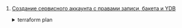 1. [Создание сервисного аккаунта с правами записи, бакета и YDB](./sas3/)

    <details>
    <summary>terraform plan</summary>
    
      $ terraform plan
        
      Terraform used the selected providers to generate the following execution plan. Resource actions are indicated with the following symbols:
        + create
        
      Terraform will perform the following actions:
        
        # aws_dynamodb_table.diplomTable will be created
        + resource "aws_dynamodb_table" "diplomTable" {
            + arn              = (known after apply)
            + billing_mode     = "PAY_PER_REQUEST"
            + hash_key         = "LockID"
            + id               = (known after apply)
            + name             = "diplomTable"
            + read_capacity    = (known after apply)
            + region           = "ru-central1"
            + stream_arn       = (known after apply)
            + stream_label     = (known after apply)
            + stream_view_type = (known after apply)
            + tags_all         = (known after apply)
            + write_capacity   = (known after apply)
        
            + attribute {
                + name = "LockID"
                + type = "S"
              }
          }
        
        # yandex_iam_service_account.sa will be created
        + resource "yandex_iam_service_account" "sa" {
            + created_at  = (known after apply)
            + description = "diplom-sa"
            + folder_id   = (sensitive value)
            + id          = (known after apply)
            + name        = "diplom"
          }
        
        # yandex_iam_service_account_static_access_key.sa-static-key will be created
        + resource "yandex_iam_service_account_static_access_key" "sa-static-key" {
            + access_key                   = (known after apply)
            + created_at                   = (known after apply)
            + description                  = "static access key for object storage"
            + encrypted_secret_key         = (known after apply)
            + id                           = (known after apply)
            + key_fingerprint              = (known after apply)
            + output_to_lockbox_version_id = (known after apply)
            + secret_key                   = (sensitive value)
            + service_account_id           = (known after apply)
          }
        
        # yandex_resourcemanager_folder_iam_member.sa-editor will be created
        + resource "yandex_resourcemanager_folder_iam_member" "sa-editor" {
            + folder_id = (sensitive value)
            + id        = (known after apply)
            + member    = (known after apply)
            + role      = "editor"
          }
        
        # yandex_storage_bucket.diplom_bucket will be created
        + resource "yandex_storage_bucket" "diplom_bucket" {
            + access_key            = (known after apply)
            + bucket                = "kirsanov-diplom_bucket"
            + bucket_domain_name    = (known after apply)
            + default_storage_class = (known after apply)
            + folder_id             = (known after apply)
            + force_destroy         = false
            + id                    = (known after apply)
            + secret_key            = (sensitive value)
            + website_domain        = (known after apply)
            + website_endpoint      = (known after apply)
          }
        
        # yandex_ydb_database_serverless.diplom-ydb will be created
        + resource "yandex_ydb_database_serverless" "diplom-ydb" {
            + created_at            = (known after apply)
            + database_path         = (known after apply)
            + deletion_protection   = false
            + document_api_endpoint = (known after apply)
            + folder_id             = (known after apply)
            + id                    = (known after apply)
            + location_id           = "ru-central1"
            + name                  = "diplom-ydb"
            + sleep_after           = 0
            + status                = (known after apply)
            + tls_enabled           = (known after apply)
            + ydb_api_endpoint      = (known after apply)
            + ydb_full_endpoint     = (known after apply)
        
            + serverless_database {
                + enable_throttling_rcu_limit = false
                + provisioned_rcu_limit       = (known after apply)
                + storage_size_limit          = 1
                + throttling_rcu_limit        = (known after apply)
              }
          }
        
      Plan: 6 to add, 0 to change, 0 to destroy.
        
      Changes to Outputs:
        + access_key = (sensitive value)
        + dynamodb   = (sensitive value)
        + secret_key = (sensitive value)
        
      ────────────────────────────────────────────────────────────────────────────────────────────────────────────────────────────────────────────────────────────────────────────    ──────────────────────────────────────────────────── 
        
      Note: You didn't use the -out option to save this plan, so Terraform can't guarantee to take exactly these actions if you run "terraform apply" now.
    </details>
